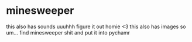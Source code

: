 # minesweeper
this also has sounds uuuhhh figure it out homie <3
this also has images so um... find minesweeper shit and put it into pychamr
